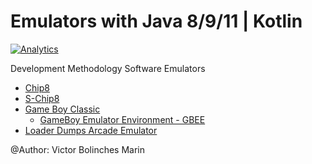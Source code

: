 Emulators with Java 8/9/11 | Kotlin
=========
[![Analytics](https://ga-beacon.appspot.com/UA-68658653-1/emulators/readme)](https://github.com/igrigorik/ga-beacon)

Development Methodology Software Emulators

* [Chip8](https://github.com/vicboma1/emulators/tree/master/chip8)
* [S-Chip8](https://github.com/vicboma1/emulators/tree/master/schip8)
* [Game Boy Classic ](https://github.com/vicboma1/emulators/tree/master/gameboyclassic)
  * [GameBoy Emulator Environment - GBEE](https://github.com/vicboma1/GameBoyEmulatorEnvironment)
* [Loader Dumps Arcade Emulator](https://github.com/vicboma1/loaderDumpsArcade)



@Author: Victor Bolinches Marin
